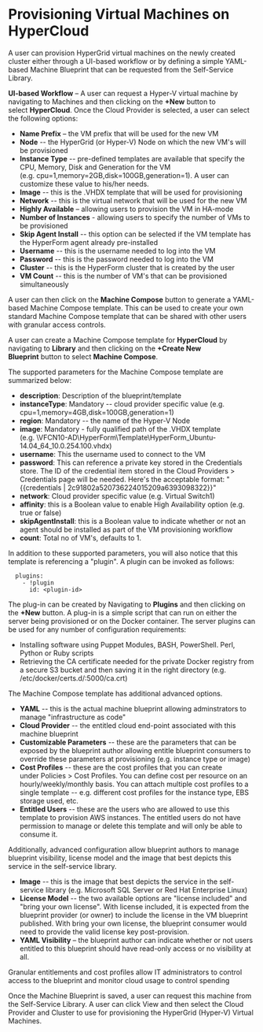 <figure>
<img src="http://www.hypergrid.com/wp-content/themes/hypergrid/img/logo.png" alt="" />
</figure>

Provisioning Virtual Machines on HyperCloud
===========================

A user can provision HyperGrid virtual machines on the newly created cluster either through a UI-based workflow or by defining a simple YAML-based Machine Blueprint that can be requested from the Self-Service Library.  

**UI-based Workflow** – A user can request a Hyper-V virtual machine by navigating to Machines and then clicking on the **+New** button to select **HyperCloud**. Once the Cloud Provider is selected, a user can select the following options:
-   **Name Prefix** – the VM prefix that will be used for the new VM
-   **Node** -- the HyperGrid (or Hyper-V) Node on which the new VM's will be provisioned
-   **Instance Type** -- pre-defined templates are available that specify the CPU, Memory, Disk and Generation for the VM (e.g. cpu=1,memory=2GB,disk=100GB,generation=1). A user can customize these value to his/her needs.
-   **Image** -- this is the .VHDX template that will be used for provisioning
-   **Network** -- this is the virtual network that will be used for the new VM
-   **Highly Available** – allowing users to provision the VM in HA-mode
-   **Number of Instances** - allowing users to specify the number of VMs to be provisioned
-   **Skip Agent Install** -- this option can be selected if the VM template has the HyperForm agent already pre-installed
-   **Username** -- this is the username needed to log into the VM
-   **Password** -- this is the password needed to log into the VM
-   **Cluster** -- this is the HyperForm cluster that is created by the user
-   **VM Count** -- this is the number of VM's that can be provisioned simultaneously

A user can then click on the **Machine Compose** button to generate a YAML-based Machine Compose template. This can be used to create your own standard Machine Compose template that can be shared with other users with granular access controls.

A user can create a Machine Compose template for **HyperCloud** by navigating to **Library** and then clicking on the **+Create New Blueprint** button to select **Machine Compose**.

The supported parameters for the Machine Compose template are summarized below:
-   **description**: Description of the blueprint/template
-   **instanceType**: Mandatory -- cloud provider specific value (e.g. cpu=1,memory=4GB,disk=100GB,generation=1)
-   **region**: Mandatory -- the name of the Hyper-V Node
-   **image**: Mandatory - fully qualified path of the .VHDX template (e.g. \\VFCN10-AD\HyperForm\Template\HyperForm_Ubuntu-14.04_64_10.0.254.100.vhdx)
-   **username**: This the username used to connect to the VM
-   **password**: This can reference a private key stored in the Credentials store. The ID of the credential item stored in the Cloud Providers > Credentials page will be needed. Here's the acceptable format: "{{credentials | 2c91802a520736224015209a6393098322}}"
-   **network**: Cloud provider specific value (e.g. Virtual Switch1)
-   **affinity**: this is a Boolean value to enable High Availability option (e.g. true or false)
-   **skipAgentInstall**: this is a Boolean value to indicate whether or not an agent should be installed as part of the VM provisioning workflow
-   **count**: Total no of VM's, defaults to 1.

In addition to these supported parameters, you will also notice that this template is referencing a "plugin". A plugin can be invoked as follows:

~~~~~~~~~~~~~~~~~~~~~~~~~~~~~~~~~~~~~~~~~~~~~~~~~~~~~~~~~~~~~~~~~~~~~~~~~~~~~~~~
  plugins:
    - !plugin
      id: <plugin-id>
~~~~~~~~~~~~~~~~~~~~~~~~~~~~~~~~~~~~~~~~~~~~~~~~~~~~~~~~~~~~~~~~~~~~~~~~~~~~~~~~

The plug-in can be created by Navigating to **Plugins** and then clicking on the **+New** button. A plug-in is a simple script that can run on either the server being provisioned or on the Docker container. The server plugins can be used for any number of configuration requirements:
-   Installing software using Puppet Modules, BASH, PowerShell. Perl, Python or Ruby scripts
-   Retrieving the CA certificate needed for the private Docker registry from a secure S3 bucket and then saving it in the right directory (e.g. /etc/docker/certs.d/<domain-name>:5000/ca.crt)

The Machine Compose template has additional advanced options.
-   **YAML** -- this is the actual machine blueprint allowing adminstrators to manage "infrastructure as code"
-   **Cloud Provider** -- the entitled cloud end-point associated with this machine blueprint
-   **Customizable Parameters** -- these are the parameters that can be exposed by the blueprint author allowing entitle blueprint consumers to override these parameters at provisioning (e.g. instance type or image)
-   **Cost Profiles** -- these are the cost profiles that you can create under Policies > Cost Profiles. You can define cost per resource on an hourly/weekly/monthly basis. You can attach multiple cost profiles to a single template -- e.g. different cost profiles for the instance type, EBS storage used, etc.
-   **Entitled Users** -- these are the users who are allowed to use this template to provision AWS instances. The entitled users do not have permission to manage or delete this template and will only be able to consume it.

Additionally, advanced configuration allow blueprint authors to manage blueprint visibility, license model and the image that best depicts this service in the self-service library.
-   **Image** -- this is the image that best depicts the service in the self-service library (e.g. Microsoft SQL Server or Red Hat Enterprise Linux)
-   **License Model** -- the two available options are "license included" and "bring your own license". With license included, it is expected from the blueprint provider (or owner) to include the license in the VM blueprint published. With bring your own license, the blueprint consumer would need to provide the valid license key post-provision.
-   **YAML Visibility** – the blueprint author can indicate whether or not users entitled to this blueprint should have read-only access or no visibility at all.

Granular entitlements and cost profiles allow IT administrators to control access to the blueprint and monitor cloud usage to control spending

Once the Machine Blueprint is saved, a user can request this machine from the Self-Service Library. A user can click View and then select the Cloud Provider and Cluster to use for provisioning the HyperGrid (Hyper-V) Virtual Machines.
